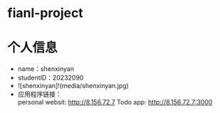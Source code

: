 # fianl-project
# 个人信息  
- name：shenxinyan  
- studentID：20232090  
- ![shenxinyan]!(media/shenxinyan.jpg)
- 应用程序链接：  
  personal websit: http://8.156.72.7
  Todo app: http://8.156.72.7:3000
